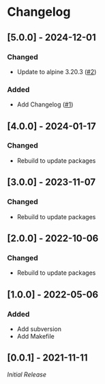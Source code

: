 # Changelog

## [5.0.0] - 2024-12-01

### Changed

- Update to alpine 3.20.3 ([#2](https://github.com/lonebrave/docker-rancid/issues/2))

### Added

- Add Changelog ([#1](https://github.com/lonebrave/docker-rancid/issues/1))

## [4.0.0] - 2024-01-17

### Changed

- Rebuild to update packages

## [3.0.0] - 2023-11-07

### Changed

- Rebuild to update packages

## [2.0.0] - 2022-10-06

### Changed

- Rebuild to update packages

## [1.0.0] - 2022-05-06

### Added

- Add subversion
- Add Makefile

## [0.0.1] - 2021-11-11

_Initial Release_
